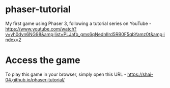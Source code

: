 # phaser-tutorial
My first game using Phaser 3, following a tutorial series on YouTube - https://www.youtube.com/watch?v=yh0dvn6NG98&amp;list=PLJafb_gms6qNednIIrd5RB0F5qbYamz0t&amp;index=2

# Access the game
To play this game in your browser, simply open this URL - https://shai-04.github.io/phaser-tutorial/ 